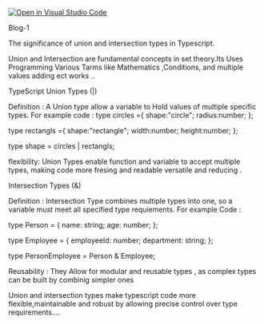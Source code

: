 [![Open in Visual Studio Code](https://classroom.github.com/assets/open-in-vscode-2e0aaae1b6195c2367325f4f02e2d04e9abb55f0b24a779b69b11b9e10269abc.svg)](https://classroom.github.com/online_ide?assignment_repo_id=17026817&assignment_repo_type=AssignmentRepo)

Blog-1

The significance of union and intersection types in Typescript.

Union and Intersection are fundamental concepts in set theory.Its Uses Programming Various Tarms like Mathematics ,Conditions, and multiple values adding ect works ..

TypeScript Union Types (|) 

Definition : A Union type allow a variable to Hold values of multiple specific types.
For example code : 
type circles ={
    shape:"circle";
    radius:number;
};

type rectangls ={
    shape:"rectangle";
    width:number;
    height:number;
};

type shape = circles | rectangls;


flexibility: Union Types enable function and variable to accept multiple types, making code more fresing and readable versatile and reducing .

Intersection Types (&) 

Definition : Intersection Type combines multiple types into one, so a variable must meet all specified type requiements.
For example Code : 

type Person = {
  name: string;
  age: number;
};

type Employee = {
  employeeId: number;
  department: string;
};

type PersonEmployee = Person & Employee;

Reusability : They Allow for modular and reusable types , as complex types can be built by combinig simpler ones 


Union and intersection types make typescript code more flexible,maintainable and robust by allowing precise control over type requirements....